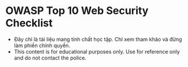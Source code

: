 # OWASP Top 10 Web Security Checklist

   - Đây chỉ là tài liệu mang tính chất học tập. Chỉ xem tham khảo và đừng làm phiền chính quyền.
   - This content is for educational purposes only. Use for reference only and do not contact the police.
